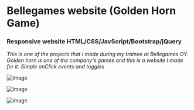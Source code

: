 Bellegames website (Golden Horn Game)
===

### Responsive website HTML/CSS/JavScript/Bootstrap/jQuery

*This is one of the projects that I made during my trainee at Bellegames OY. Golden horn is one of the company's games and this is a website I made for it. Simple onClick events and toggles*

![image](https://user-images.githubusercontent.com/55087458/85221186-7bc4b780-b3ba-11ea-8615-83bfce2651e1.png)

![image](https://user-images.githubusercontent.com/55087458/85221228-baf30880-b3ba-11ea-8093-747161f0fda0.png)

![image](https://user-images.githubusercontent.com/55087458/85221236-cd6d4200-b3ba-11ea-9794-aa8bf9ed2dd5.png)
